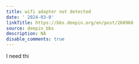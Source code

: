```yaml
---
title: wifi adapter not detected
date: ' 2024-03-0'
linkTitle: https://bbs.deepin.org/en/post/268960
source: deepin_bbs
description: NA
disable_comments: true
---
```

I need thi

